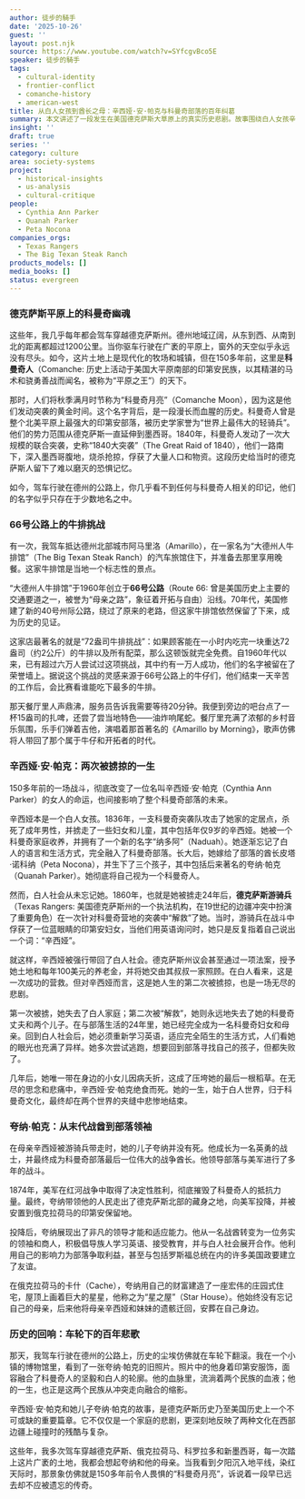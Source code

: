 ```yaml
---
author: 徒步的騎手
date: '2025-10-26'
guest: ''
layout: post.njk
source: https://www.youtube.com/watch?v=SYfcgvBco5E
speaker: 徒步的騎手
tags:
  - cultural-identity
  - frontier-conflict
  - comanche-history
  - american-west
title: 从白人女孩到酋长之母：辛西娅·安·帕克与科曼奇部落的百年纠葛
summary: 本文讲述了一段发生在美国德克萨斯大草原上的真实历史悲剧。故事围绕白人女孩辛西娅·安·帕克展开，她年幼时被科曼奇部落掳走，后完全融入其文化，并成为末代酋长夸纳·帕克的母亲。24年后，她被德克萨斯游骑兵“解救”，却因无法与子女团聚而在悲痛中度过余生。这个故事不仅是一个家庭的悲欢离合，更是美国西部开拓史中文化冲突与身份认同的缩影。
insight: ''
draft: true
series: ''
category: culture
area: society-systems
project:
  - historical-insights
  - us-analysis
  - cultural-critique
people:
  - Cynthia Ann Parker
  - Quanah Parker
  - Peta Nocona
companies_orgs:
  - Texas Rangers
  - The Big Texan Steak Ranch
products_models: []
media_books: []
status: evergreen
---
```

### 德克萨斯平原上的科曼奇幽魂

这些年，我几乎每年都会驾车穿越德克萨斯州。德州地域辽阔，从东到西、从南到北的距离都超过1200公里。当你驱车行驶在广袤的平原上，窗外的天空似乎永远没有尽头。如今，这片土地上是现代化的牧场和城镇，但在150多年前，这里是**科曼奇人**（Comanche: 历史上活动于美国大平原南部的印第安民族，以其精湛的马术和骁勇善战而闻名，被称为“平原之王”）的天下。

那时，人们将秋季满月时节称为“科曼奇月亮”（Comanche Moon），因为这是他们发动突袭的黄金时间。这个名字背后，是一段漫长而血腥的历史。科曼奇人曾是整个北美平原上最强大的印第安部落，被历史学家誉为“世界上最伟大的轻骑兵”。他们的势力范围从德克萨斯一直延伸到墨西哥。1840年，科曼奇人发动了一次大规模的联合突袭，史称“1840大突袭”（The Great Raid of 1840），他们一路南下，深入墨西哥腹地，烧杀抢掠，俘获了大量人口和物资。这段历史给当时的德克萨斯人留下了难以磨灭的恐惧记忆。

如今，驾车行驶在德州的公路上，你几乎看不到任何与科曼奇人相关的印记，他们的名字似乎只存在于少数地名之中。

### 66号公路上的牛排挑战

有一次，我驾车抵达德州北部城市阿马里洛（Amarillo），在一家名为“大德州人牛排馆”（The Big Texan Steak Ranch）的汽车旅馆住下，并准备去那里享用晚餐。这家牛排馆是当地一个标志性的景点。

“大德州人牛排馆”于1960年创立于**66号公路**（Route 66: 曾是美国历史上主要的交通要道之一，被誉为“母亲之路”，象征着开拓与自由）沿线。70年代，美国修建了新的40号州际公路，绕过了原来的老路，但这家牛排馆依然保留了下来，成为历史的见证。

这家店最著名的就是“72盎司牛排挑战”：如果顾客能在一小时内吃完一块重达72盎司（约2公斤）的牛排以及所有配菜，那么这顿饭就完全免费。自1960年代以来，已有超过六万人尝试过这项挑战，其中约有一万人成功，他们的名字被留在了荣誉墙上。据说这个挑战的灵感来源于66号公路上的牛仔们，他们结束一天辛苦的工作后，会比赛看谁能吃下最多的牛排。

那天餐厅里人声鼎沸，服务员告诉我需要等待20分钟。我便到旁边的吧台点了一杯15盎司的扎啤，还尝了尝当地特色——油炸响尾蛇。餐厅里充满了浓郁的乡村音乐氛围，乐手们弹着吉他，演唱着那首著名的《Amarillo by Morning》，歌声仿佛将人带回了那个属于牛仔和开拓者的时代。

### 辛西娅·安·帕克：两次被掳掠的一生

150多年前的一场战斗，彻底改变了一位名叫辛西娅·安·帕克（Cynthia Ann Parker）的女人的命运，也间接影响了整个科曼奇部落的未来。

辛西娅本是一个白人女孩。1836年，一支科曼奇突袭队攻击了她家的定居点，杀死了成年男性，并掳走了一些妇女和儿童，其中包括年仅9岁的辛西娅。她被一个科曼奇家庭收养，并拥有了一个新的名字“纳多阿”（Naduah）。她逐渐忘记了白人的语言和生活方式，完全融入了科曼奇部落。长大后，她嫁给了部落的酋长皮塔·诺科纳（Peta Nocona），并生下了三个孩子，其中包括后来著名的夸纳·帕克（Quanah Parker）。她彻底将自己视为一个科曼奇人。

然而，白人社会从未忘记她。1860年，也就是她被掳走24年后，**德克萨斯游骑兵**（Texas Rangers: 美国德克萨斯州的一个执法机构，在19世纪的边疆冲突中扮演了重要角色）在一次针对科曼奇营地的突袭中“解救”了她。当时，游骑兵在战斗中俘获了一位蓝眼睛的印第安妇女，当他们用英语询问时，她只是反复指着自己说出一个词：“辛西娅”。

就这样，辛西娅被强行带回了白人社会。德克萨斯州议会甚至通过一项法案，授予她土地和每年100美元的养老金，并将她交由其叔叔一家照顾。在白人看来，这是一次成功的营救。但对辛西娅而言，这是她人生的第二次被掳掠，也是一场无尽的悲剧。

第一次被掳，她失去了白人家庭；第二次被“解救”，她则永远地失去了她的科曼奇丈夫和两个儿子。在与部落生活的24年里，她已经完全成为一名科曼奇妇女和母亲。回到白人社会后，她必须重新学习英语，适应完全陌生的生活方式，人们看她的眼光也充满了异样。她多次尝试逃跑，想要回到部落寻找自己的孩子，但都失败了。

几年后，她唯一带在身边的小女儿因病夭折，这成了压垮她的最后一根稻草。在无尽的思念和悲痛中，辛西娅·安·帕克绝食而死。她的一生，始于白人世界，归于科曼奇文化，最终却在两个世界的夹缝中悲惨地结束。

### 夸纳·帕克：从末代战酋到部落领袖

在母亲辛西娅被游骑兵带走时，她的儿子夸纳并没有死。他成长为一名英勇的战士，并最终成为科曼奇部落最后一位伟大的战争酋长。他领导部落与美军进行了多年的战斗。

1874年，美军在红河战争中取得了决定性胜利，彻底摧毁了科曼奇人的抵抗力量。最终，夸纳带领他的人民走出了德克萨斯北部的藏身之地，向美军投降，并被安置到俄克拉荷马的印第安保留地。

投降后，夸纳展现出了非凡的领导才能和适应能力。他从一名战酋转变为一位务实的领袖和商人，积极倡导族人学习英语、接受教育，并与白人社会展开合作。他利用自己的影响力为部落争取利益，甚至与包括罗斯福总统在内的许多美国政要建立了友谊。

在俄克拉荷马的卡什（Cache），夸纳用自己的财富建造了一座宏伟的庄园式住宅，屋顶上画着巨大的星星，他称之为“星之屋”（Star House）。他始终没有忘记自己的母亲，后来他将母亲辛西娅和妹妹的遗骸迁回，安葬在自己身边。

### 历史的回响：车轮下的百年悲歌

那天，我驾车行驶在德州的公路上，历史的尘埃仿佛就在车轮下翻滚。我在一个小镇的博物馆里，看到了一张夸纳·帕克的旧照片。照片中的他身着印第安服饰，面容融合了科曼奇人的坚毅和白人的轮廓。他的血脉里，流淌着两个民族的血液；他的一生，也正是这两个民族从冲突走向融合的缩影。

辛西娅·安·帕克和她儿子夸纳·帕克的故事，是德克萨斯历史乃至美国历史上一个不可或缺的重要篇章。它不仅仅是一个家庭的悲剧，更深刻地反映了两种文化在西部边疆上碰撞时的残酷与复杂。

这些年，我多次驾车穿越德克萨斯、俄克拉荷马、科罗拉多和新墨西哥，每一次踏上这片广袤的土地，我都会想起夸纳和他的母亲。当我看到夕阳沉入地平线，染红天际时，那景象仿佛就是150多年前令人畏惧的“科曼奇月亮”，诉说着一段早已远去却不应被遗忘的传奇。